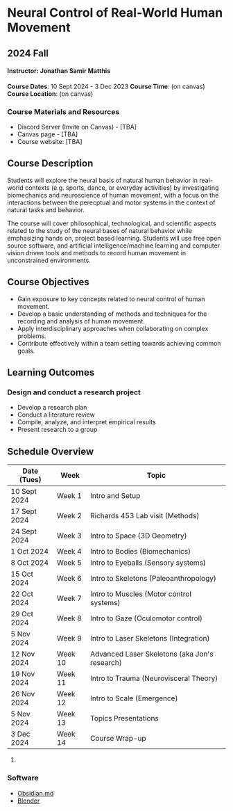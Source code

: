 # Neural Control of Real-World Human Movement
## 2024 Fall

#### Instructor: Jonathan Samir Matthis
 **Course Dates**: 10 Sept 2024 - 3 Dec 2023
 **Course Time**: (on canvas)
 **Course Location**: (on canvas)

### Course Materials and Resources
- Discord Server (Invite on Canvas) - [TBA]
- Canvas page - [TBA]
- Course website: [TBA]


## Course Description
Students will explore the neural basis of natural human behavior in real-world contexts (e.g. sports, dance, or everyday activities) by investigating  biomechanics and  neuroscience of human movement, with a focus on the interactions between the perecptual and motor systems in the context of natural tasks and behavior.

 The course will cover philosophical, technological, and scientific aspects related to the study of the neural bases of natural behavior while emphasizing hands on, project based learning. Students will use free open source software, and artificial intelligence/machine learning and computer vision driven tools and methods to record human movement in unconstrained environments.

    
## Course Objectives
- Gain exposure to key concepts related to neural control of human movement.
- Develop a basic understanding of methods and techniques for the recording and analysis of human movement.
- Apply interdisciplinary approaches when collaborating on complex problems.
- Contribute effectively within a team setting towards achieving common goals.

## Learning Outcomes
### Design and conduct a research project
- Develop a research plan
- Conduct a literature review
- Compile, analyze, and interpret empirical results
- Present research to a group

## Schedule Overview

|Date (Tues)| Week |  Topic |
|----|----------|---------------| 
|  10  Sept 2024  | Week 1  | Intro and Setup |
|  17  Sept 2024  | Week 2  | Richards 453 Lab visit (Methods) 
|  24  Sept 2024  | Week 3  | Intro to Space (3D Geometry)
|   1  Oct  2024  | Week 4  | Intro to Bodies (Biomechanics)
|   8  Oct  2024  | Week 5  | Intro to Eyeballs (Sensory systems) 
|  15  Oct  2024  | Week 6  | Intro to Skeletons (Paleoanthropology)
|  22  Oct  2024  | Week 7  | Intro to Muscles (Motor control systems)
|  29  Oct  2024  | Week 8  | Intro to Gaze (Oculomotor control)
|   5  Nov  2024  | Week 9  | Intro to Laser Skeletons (Integration)
|  12  Nov  2024  | Week 10 | Advanced Laser Skeletons (aka Jon's research)
|  19  Nov  2024  | Week 11 | Intro to Trauma (Neurovisceral Theory)
|  26  Nov  2024  | Week 12 | Intro to Scale (Emergence)
|   5  Nov  2024  | Week 13 | Topics Presentations
|   3  Dec  2024  | Week 14 | Course Wrap-up


1. 

### Software

- [Obsidian.md](https://obsidian.md/)
- [Blender](https://www.blender.org/)
  


